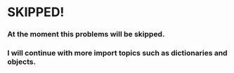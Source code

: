 # SKIPPED!
### At the moment this problems will be skipped.
### I will continue with more import topics such as dictionaries and objects.
